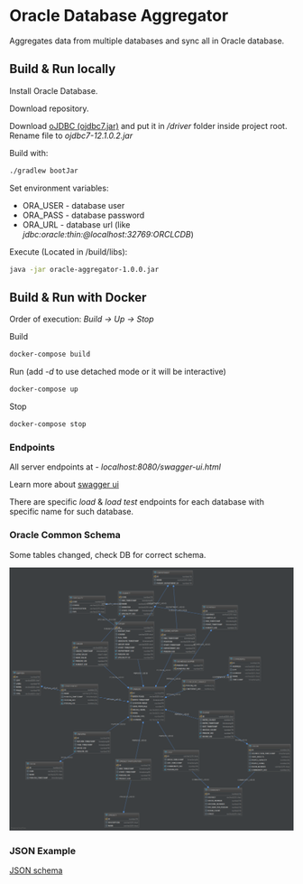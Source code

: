 # Oracle Database Aggregator

Aggregates data from multiple databases and sync all in Oracle database.

## Build & Run locally

Install Oracle Database.

Download repository.

Download [oJDBC (ojdbc7.jar)](https://www.oracle.com/technetwork/database/features/jdbc/jdbc-drivers-12c-download-1958347.html) and put it in */driver* folder inside project root.
Rename file to *ojdbc7-12.1.0.2.jar*

Build with:
```bash
./gradlew bootJar
```

Set environment variables:
* ORA_USER - database user
* ORA_PASS - database password
* ORA_URL - database url (like *jdbc:oracle:thin:@localhost:32769:ORCLCDB*)

Execute (Located in /build/libs):
```bash
java -jar oracle-aggregator-1.0.0.jar
```

## Build & Run with Docker

Order of execution: *Build -> Up -> Stop*

Build
```bash
docker-compose build
```

Run (add *-d* to use detached mode or it will be interactive)
```bash
docker-compose up
```

Stop
```bash
docker-compose stop
```

### Endpoints

All server endpoints at - *localhost:8080/swagger-ui.html*

Learn more about [swagger ui](https://swagger.io/tools/swagger-ui/)

There are specific *load* & *load test* endpoints for each database with specific name for such database.

### Oracle Common Schema
Some tables changed, check DB for correct schema.

![](doc/schema_common.png)

### JSON Example

[JSON schema](https://pastebin.com/nsycLfgE)